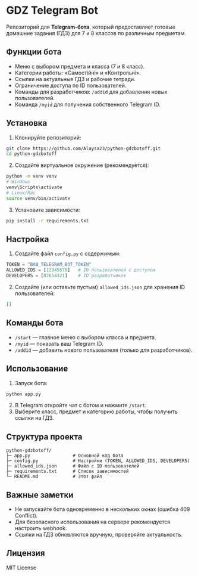 
# GDZ Telegram Bot

Репозиторий для **Telegram-бота**, который предоставляет готовые домашние задания (ГДЗ) для 7 и 8 классов по различным предметам.

## Функции бота

- Меню с выбором предмета и класса (7 и 8 класс).  
- Категории работы: «Самостійні» и «Контрольні».  
- Ссылки на актуальные ГДЗ и рабочие тетради.  
- Ограничение доступа по ID пользователей.  
- Команды для разработчиков: `/addid` для добавления новых пользователей.  
- Команда `/myid` для получения собственного Telegram ID.

## Установка

1. Клонируйте репозиторий:
```bash
git clone https://github.com/Alaysa23/python-gdzbotoff.git
cd python-gdzbotoff
```

2. Создайте виртуальное окружение (рекомендуется):
```bash
python -m venv venv
# Windows
venv\Scripts\activate
# Linux/Mac
source venv/bin/activate
```

3. Установите зависимости:
```bash
pip install -r requirements.txt
```

## Настройка

1. Создайте файл `config.py` с содержимым:
```python
TOKEN = "ВАШ_TELEGRAM_BOT_TOKEN"
ALLOWED_IDS = [12345678]   # ID пользователей с доступом
DEVELOPERS = [87654321]    # ID разработчиков
```

2. Создайте (или оставьте пустым) `allowed_ids.json` для хранения ID пользователей:
```json
[]
```

## Команды бота

- `/start` — главное меню с выбором класса и предмета.  
- `/myid` — показать ваш Telegram ID.  
- `/addid` — добавить нового пользователя (только для разработчиков).  

## Использование

1. Запуск бота:
```bash
python app.py
```

2. В Telegram откройте чат с ботом и нажмите `/start`.  
3. Выберите класс, предмет и категорию работы, чтобы получить ссылки на ГДЗ.

## Структура проекта

```
python-gdzbotoff/
├─ app.py                # Основной код бота
├─ config.py             # Настройки (TOKEN, ALLOWED_IDS, DEVELOPERS)
├─ allowed_ids.json      # Файл с ID пользователей
├─ requirements.txt      # Список зависимостей
└─ README.md             # Этот файл
```

## Важные заметки

- Не запускайте бота одновременно в нескольких окнах (ошибка 409 Conflict).  
- Для безопасного использования на сервере рекомендуется настроить webhook.  
- Ссылки на ГДЗ обновляются вручную, проверяйте актуальность.

## Лицензия

MIT License
